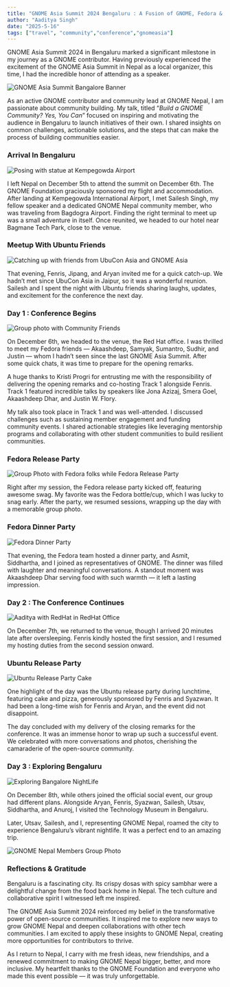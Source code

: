 ```yaml
---
title: "GNOME Asia Summit 2024 Bengaluru : A Fusion of GNOME, Fedora & Ubuntu"
author: "Aaditya Singh"
date: "2025-5-16"
tags: ["travel", "community","conference","gnomeasia"]
---
```


GNOME Asia Summit 2024 in Bengaluru marked a significant milestone in my journey as a GNOME contributor. Having previously experienced the excitement of the GNOME Asia Summit in Nepal as a local organizer, this time, I had the incredible honor of attending as a speaker.

<!-- truncate -->


![GNOME Asia Summit Bangalore Banner](asset/GNOMEAsia.png)

As an active GNOME contributor and community lead at GNOME Nepal, I am passionate about community building. My talk, titled “*Build a GNOME Community? Yes, You Can*” focused on inspiring and motivating the audience in Bengaluru to launch initiatives of their own. I shared insights on common challenges, actionable solutions, and the steps that can make the process of building communities easier.

### Arrival In Bengaluru
![Posing with statue at Kempegowda Airport](asset/Aadiistatue.png)

I left Nepal on December 5th to attend the summit on December 6th. The GNOME Foundation graciously sponsored my flight and accommodation. After landing at Kempegowda International Airport, I met Sailesh Singh, my fellow speaker and a dedicated GNOME Nepal community member, who was traveling from Bagdogra Airport. Finding the right terminal to meet up was a small adventure in itself. Once reunited, we headed to our hotel near Bagmane Tech Park, close to the venue.

### Meetup With Ubuntu Friends
![Catching up with friends from UbuCon Asia and GNOME Asia](asset/aadityagroup.png)

That evening, Fenris, Jipang, and Aryan invited me for a quick catch-up. We hadn’t met since UbuCon Asia in Jaipur, so it was a wonderful reunion. Sailesh and I spent the night with Ubuntu friends sharing laughs, updates, and excitement for the conference the next day.

### Day 1 : Conference Begins
![Group photo with Community Friends](asset/groupphotoGAS.png)

On December 6th, we headed to the venue, the Red Hat office. I was thrilled to meet my Fedora friends — Akaashdeep, Samyak, Sumantro, Sudhir, and Justin — whom I hadn’t seen since the last GNOME Asia Summit. After some quick chats, it was time to prepare for the opening remarks.

A huge thanks to Kristi Progri for entrusting me with the responsibility of delivering the opening remarks and co-hosting Track 1 alongside Fenris. Track 1 featured incredible talks by speakers like Jona Azizaj, Smera Goel, Akaashdeep Dhar, and Justin W. Flory.

My talk also took place in Track 1 and was well-attended. I discussed challenges such as sustaining member engagement and funding community events. I shared actionable strategies like leveraging mentorship programs and collaborating with other student communities to build resilient communities.

### Fedora Release Party
![Group Photo with Fedora folks while Fedora Release Party](asset/fedorareleaseparty.png)

Right after my session, the Fedora release party kicked off, featuring awesome swag. My favorite was the Fedora bottle/cup, which I was lucky to snag early. After the party, we resumed sessions, wrapping up the day with a memorable group photo.

### Fedora Dinner Party
![Fedora Dinner Party](asset/aadiidinner.png)

That evening, the Fedora team hosted a dinner party, and Asmit, Siddhartha, and I joined as representatives of GNOME. The dinner was filled with laughter and meaningful conversations. A standout moment was Akaashdeep Dhar serving food with such warmth — it left a lasting impression.

### Day 2 : The Conference Continues
![Aaditya with RedHat in RedHat Office](asset/aadiiredhat.png)

On December 7th, we returned to the venue, though I arrived 20 minutes late after oversleeping. Fenris kindly hosted the first session, and I resumed my hosting duties from the second session onward.

### Ubuntu Release Party
![Ubuntu Release Party Cake](asset/ubuntucake.png)

One highlight of the day was the Ubuntu release party during lunchtime, featuring cake and pizza, generously sponsored by Fenris and Syazwan. It had been a long-time wish for Fenris and Aryan, and the event did not disappoint.

The day concluded with my delivery of the closing remarks for the conference. It was an immense honor to wrap up such a successful event. We celebrated with more conversations and photos, cherishing the camaraderie of the open-source community.

### Day 3 : Exploring Bengaluru
![Exploring Bangalore NightLife](asset/aadityabbq.png)

On December 8th, while others joined the official social event, our group had different plans. Alongside Aryan, Fenris, Syazwan, Sailesh, Utsav, Siddhartha, and Anuroj, I visited the Technology Museum in Bengaluru.

Later, Utsav, Sailesh, and I, representing GNOME Nepal, roamed the city to experience Bengaluru’s vibrant nightlife. It was a perfect end to an amazing trip.

![GNOME Nepal Members Group Photo](asset/GNmembers.png)

### Reflections & Gratitude

Bengaluru is a fascinating city. Its crispy dosas with spicy sambhar were a delightful change from the food back home in Nepal. The tech culture and collaborative spirit I witnessed left me inspired.

The GNOME Asia Summit 2024 reinforced my belief in the transformative power of open-source communities. It inspired me to explore new ways to grow GNOME Nepal and deepen collaborations with other tech communities. I am excited to apply these insights to GNOME Nepal, creating more opportunities for contributors to thrive.

As I return to Nepal, I carry with me fresh ideas, new friendships, and a renewed commitment to making GNOME Nepal bigger, better, and more inclusive. My heartfelt thanks to the GNOME Foundation and everyone who made this event possible — it was truly unforgettable.